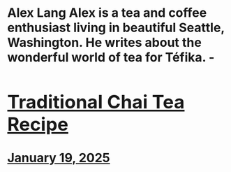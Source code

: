 # Alex Lang Alex is a tea and coffee enthusiast living in beautiful Seattle, Washington. He writes about the wonderful world of tea for Téfika. - [<h2>Traditional Chai Tea Recipe</h2>January 19, 2025](https://ineedcoffee.com/traditional-chai-tea-recipe/)